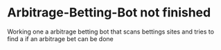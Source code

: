 # Arbitrage-Betting-Bot not finished
Working one a arbitrage betting bot that scans bettings sites and tries to find a if an arbitrage bet can be done
